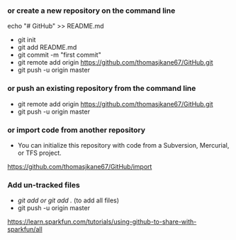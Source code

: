 ### or create a new repository on the command line

echo "# GitHub" >> README.md
- git init
- git add README.md
- git commit -m "first commit"
- git remote add origin https://github.com/thomasjkane67/GitHub.git
- git push -u origin master

### or push an existing repository from the command line

- git remote add origin https://github.com/thomasjkane67/GitHub.git
- git push -u origin master

### or import code from another repository

- You can initialize this repository with code from a Subversion, Mercurial, or TFS project.

https://github.com/thomasjkane67/GitHub/import

### Add un-tracked files

- *git add <filename>* _or_ *git add .* (to add all files)
- git push -u origin master
  
https://learn.sparkfun.com/tutorials/using-github-to-share-with-sparkfun/all
